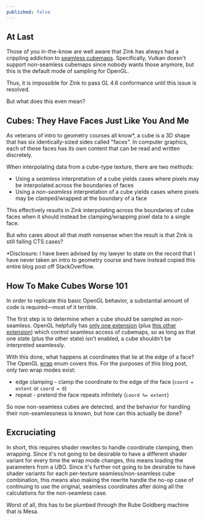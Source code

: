 ```yaml
---
published: false
---
```

## At Last

Those of you in-the-know are well aware that Zink has always had a crippling addiction to [seamless cubemaps](https://www.khronos.org/opengl/wiki/Cubemap_Texture#Seamless_cubemap). Specifically, Vulkan doesn't support non-seamless cubemaps since nobody wants those anymore, but this is the default mode of sampling for OpenGL.

Thus, it is impossible for Zink to pass GL 4.6 conformance until this issue is resolved.

But what does this even mean?

## Cubes: They Have Faces Just Like You And Me
As veterans of intro to geometry courses all know*, a cube is a 3D shape that has six identically-sized sides called "faces". In computer graphics, each of these faces has its own content that can be read and written discretely.

When interpolating data from a cube-type texture, there are two methods:
* Using a *seamless* interpretation of a cube yields cases where pixels may be interpolated across the boundaries of faces
* Using a *non-seamless* interpretation of a cube yields cases where pixels may be clamped/wrapped at the boundary of a face

This effectively results in Zink interpolating across the boundaries of cube faces when it should instead be clamping/wrapping pixel data to a single face.

But who cares about all that *math* nonsense when the result is that Zink is still failing CTS cases?

\*Disclosure: I have been advised by my lawyer to state on the record that I have never taken an intro to geometry course and have instead copied this entire blog post off StackOverflow.

## How To Make Cubes Worse 101
In order to replicate this basic OpenGL behavior, a substantial amount of code is required—most of it terrible.

The first step is to determine when a cube should be sampled as non-seamless. OpenGL helpfully has [only one extension](https://www.khronos.org/registry/OpenGL/extensions/ARB/ARB_seamless_cube_map.txt) (plus [this other extension](https://www.khronos.org/registry/OpenGL/extensions/ARB/ARB_seamless_cubemap_per_texture.txt)) which control seamless access of cubemaps, so as long as that one state (plus the other state) isn't enabled, a cube shouldn't be interpreted seamlessly.

With this done, what happens at coordinates that lie at the edge of a face? The OpenGL [wrap](https://www.khronos.org/opengl/wiki/Sampler_Object#Edge_value_sampling) enum covers this. For the purposes of this blog post, only two wrap modes exist:
* edge clamping - clamp the coordinate to the edge of the face (`coord = extent` or `coord = 0`)
* repeat - pretend the face repeats infinitely (`coord %= extent`)

So now non-seamless cubes are detected, and the behavior for handling their non-seamlessness is known, but how can this actually be done?

## Excruciating
In short, this requires shader rewrites to handle coordinate clamping, then wrapping. Since it's not going to be desirable to have a different shader variant for every time the wrap mode changes, this means loading the parameters from a UBO. Since it's further not going to be desirable to have shader variants for each per-texture seamless/non-seamless cube combination, this means also making the rewrite handle the no-op case of continuing to use the original, seamless coordinates after doing all the calculations for the non-seamless case.

Worst of all, this has to be plumbed through the Rube Goldberg machine that is Mesa.

